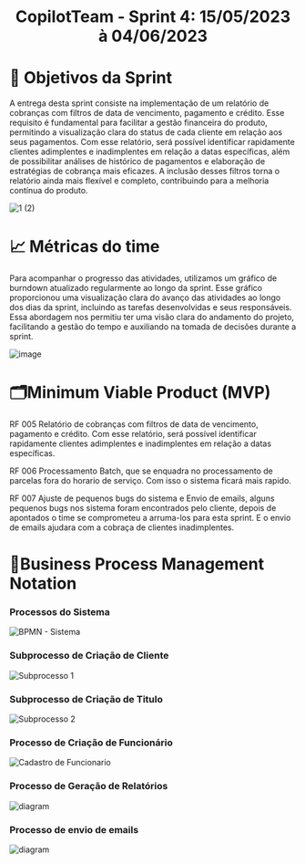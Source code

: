 <h1 style="text-align: center">CopilotTeam - Sprint 4: 15/05/2023 à 04/06/2023</h1>

# :dart: Objetivos da Sprint

A entrega desta sprint consiste na implementação de um relatório de cobranças com filtros de data de vencimento, pagamento e crédito. Esse requisito é fundamental para facilitar a gestão financeira do produto, permitindo a visualização clara do status de cada cliente em relação aos seus pagamentos. Com esse relatório, será possível identificar rapidamente clientes adimplentes e inadimplentes em relação a datas específicas, além de possibilitar análises de histórico de pagamentos e elaboração de estratégias de cobrança mais eficazes. A inclusão desses filtros torna o relatório ainda mais flexível e completo, contribuindo para a melhoria contínua do produto.

![1 (2)](https://github.com/CopiloTTeam/documentacao/assets/79495727/cc6b0c52-18ae-4048-a229-f35bd148d6be)

# :chart_with_upwards_trend: Métricas do time

Para acompanhar o progresso das atividades, utilizamos um gráfico de burndown atualizado regularmente ao longo da sprint. Esse gráfico proporcionou uma visualização clara do avanço das atividades ao longo dos dias da sprint, incluindo as tarefas desenvolvidas e seus responsáveis. Essa abordagem nos permitiu ter uma visão clara do andamento do projeto, facilitando a gestão do tempo e auxiliando na tomada de decisões durante a sprint.

![image](https://github.com/Guilhermedcdias/Bertoti/assets/79495727/4eb30243-7ae0-460e-8120-f5e0bf8484cd)




# 🗂️Minimum Viable Product (MVP)

RF 005	Relatório de cobranças com filtros de data de vencimento, pagamento e crédito. Com esse relatório, será possível identificar rapidamente clientes adimplentes e inadimplentes em relação a datas específicas.

RF 006	Processamento Batch, que se enquadra no processamento de parcelas fora do horario de serviço. Com isso o sistema ficará mais rapido.

RF 007	Ajuste de pequenos bugs do sistema e Envio de emails, alguns pequenos bugs nos sistema foram encontrados pelo cliente, depois de apontados o time se comprometeu a arruma-los para esta sprint. E o envio de emails ajudara com a cobraça de clientes inadimplentes.


# 📄Business Process Management Notation

### Processos do Sistema

![BPMN - Sistema](https://user-images.githubusercontent.com/79495727/228827319-8da69434-80c9-439a-b162-334d75fef7f5.svg)

### Subprocesso de Criação de Cliente

![Subprocesso 1](https://user-images.githubusercontent.com/79495727/228827350-082325ee-985e-4bae-87c5-77fec3119357.svg)

### Subprocesso de Criação de Titulo

![Subprocesso 2](https://user-images.githubusercontent.com/79495727/228827374-1cbbcd08-6517-49c3-b593-dc1b3a2ff548.svg)

### Processo de Criação de Funcionário

![Cadastro de Funcionario](https://user-images.githubusercontent.com/79495727/228827391-e2397e1f-8fd6-48cd-abec-06585092ca46.svg)

### Processo de Geração de Relatórios
![diagram](https://github.com/CopiloTTeam/documentacao/assets/79495727/31712327-1d4d-4781-81db-59bc7d7f47dd)

### Processo de envio de emails
![diagram](https://github.com/Guilhermedcdias/Bertoti/assets/79495727/0bab6925-dac2-4998-a04f-32c8562a246e)

